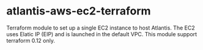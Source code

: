 # atlantis-aws-ec2-terraform
Terraform module to set up a single EC2 instance to host Atlantis. The EC2 uses Elatic IP (EIP) and is launched in the default VPC. This module support terraform 0.12 only.

